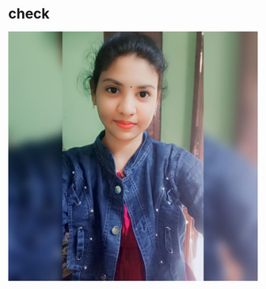 # check
![image url](https://github.com/Kellasravani/portfolio/blob/2e203926f7f7d664f8f3c244ada425b043654384/WhatsApp%20Image%202024-09-24%20at%208.38.33%20PM.jpeg)
